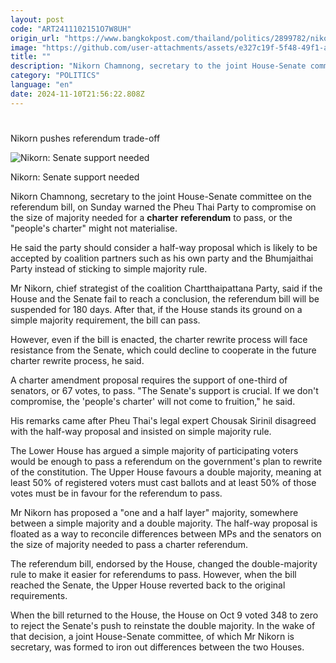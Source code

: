 ```yaml
---
layout: post
code: "ART2411102151O7W8UH"
origin_url: "https://www.bangkokpost.com/thailand/politics/2899782/nikorn-pushes-referendum-trade-off"
image: "https://github.com/user-attachments/assets/e327c19f-5f48-49f1-ad20-5d3a7569b020"
title: ""
description: "Nikorn Chamnong, secretary to the joint House-Senate committee on the referendum bill, on Sunday warned the Pheu Thai Party to compromise on the size of majority needed for a  charter   referendum  to pass, or the \"people"
category: "POLITICS"
language: "en"
date: 2024-11-10T21:56:22.808Z
---
```


# 

Nikorn pushes referendum trade-off

![Nikorn: Senate support needed](https://github.com/user-attachments/assets/68f88981-8c84-428a-b355-84e05f8c7be3)

Nikorn: Senate support needed

Nikorn Chamnong, secretary to the joint House-Senate committee on the referendum bill, on Sunday warned the Pheu Thai Party to compromise on the size of majority needed for a **charter** **referendum** to pass, or the "people's charter" might not materialise.

He said the party should consider a half-way proposal which is likely to be accepted by coalition partners such as his own party and the Bhumjaithai Party instead of sticking to simple majority rule.

Mr Nikorn, chief strategist of the coalition Chartthaipattana Party, said if the House and the Senate fail to reach a conclusion, the referendum bill will be suspended for 180 days. After that, if the House stands its ground on a simple majority requirement, the bill can pass.

However, even if the bill is enacted, the charter rewrite process will face resistance from the Senate, which could decline to cooperate in the future charter rewrite process, he said.

A charter amendment proposal requires the support of one-third of senators, or 67 votes, to pass. "The Senate's support is crucial. If we don't compromise, the 'people's charter' will not come to fruition," he said.

His remarks came after Pheu Thai's legal expert Chousak Sirinil disagreed with the half-way proposal and insisted on simple majority rule.

The Lower House has argued a simple majority of participating voters would be enough to pass a referendum on the government's plan to rewrite of the constitution. The Upper House favours a double majority, meaning at least 50% of registered voters must cast ballots and at least 50% of those votes must be in favour for the referendum to pass.

Mr Nikorn has proposed a "one and a half layer" majority, somewhere between a simple majority and a double majority. The half-way proposal is floated as a way to reconcile differences between MPs and the senators on the size of majority needed to pass a charter referendum.

The referendum bill, endorsed by the House, changed the double-majority rule to make it easier for referendums to pass. However, when the bill reached the Senate, the Upper House reverted back to the original requirements.

When the bill returned to the House, the House on Oct 9 voted 348 to zero to reject the Senate's push to reinstate the double majority. In the wake of that decision, a joint House-Senate committee, of which Mr Nikorn is secretary, was formed to iron out differences between the two Houses.